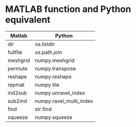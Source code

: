 # MATLAB function and Python equivalent

| Matlab        | Python        |
| ------------- | ------------- |
| dir  | os.listdir |
| fullfile  | os.path.join |
| meshgrid  | numpy.meshgrid  |
| permute | numpy.transpose  |
| reshape  | numpy.reshape |
| repmat  | numpy.tile |
| ind2sub | numpy.unravel_index  |
| sub2ind | numpy.ravel_multi_index  |
| find | str.find  |
| squeeze | numpy.squeeze  |
